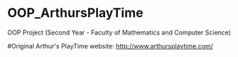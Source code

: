 # OOP_ArthursPlayTime
OOP Project (Second Year - Faculty of Mathematics and Computer Science)

#Original Arthur's PlayTime website: http://www.arthursplaytime.com/
